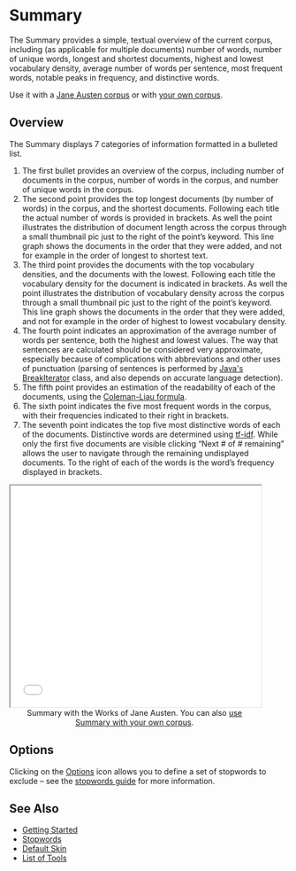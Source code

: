 # Summary

The Summary provides a simple, textual overview of the current corpus, including (as applicable for multiple documents) number of words, number of unique words, longest and shortest documents, highest and lowest vocabulary density, average number of words per sentence, most frequent words, notable peaks in frequency, and distinctive words.

Use it with a <a href="../?view=Summary&corpus=austen" target="_blank">Jane Austen corpus</a> or with <a href="../?view=Summary" target="_blank">your own corpus</a>.


## Overview

The Summary displays 7 categories of information formatted in a bulleted list.

1. The first bullet provides an overview of the corpus, including number of documents in the corpus, number of words in the corpus, and number of unique words in the corpus.
1. The second point provides the top longest documents (by number of words) in the corpus, and the shortest documents. Following each title the actual number of words is provided in brackets. As well the point illustrates the distribution of document length across the corpus through a small thumbnail pic just to the right of the point’s keyword. This line graph shows the documents in the order that they were added, and not for example in the order of longest to shortest text.
1. The third point provides the documents with the top vocabulary densities, and the documents with the lowest. Following each title the vocabulary density for the document is indicated in brackets. As well the point illustrates the distribution of vocabulary density across the corpus through a small thumbnail pic just to the right of the point’s keyword. This line graph shows the documents in the order that they were added, and not for example in the order of highest to lowest vocabulary density.
1. The fourth point indicates an approximation of the average number of words per sentence, both the highest and lowest values. The way that sentences are calculated should be considered very approximate, especially because of complications with abbreviations and other uses of punctuation (parsing of sentences is performed by [Java's BreakIterator](https://docs.oracle.com/javase/tutorial/i18n/text/about.html) class, and also depends on accurate language detection).
1. The fifth point provides an estimation of the readability of each of the documents, using the [Coleman-Liau formula](https://en.wikipedia.org/wiki/Coleman%E2%80%93Liau_index).
1. The sixth point indicates the five most frequent words in the corpus, with their frequencies indicated to their right in brackets. <!-- 1. The seventh point indicates the five words with the most notable peaks in frequency. The word’s frequencies are indicated to their right alongside a small thumbnail pic depicting their relative frequencies across the corpus. -->
1. The seventh point indicates the top five most distinctive words of each of the documents. Distinctive words are determined using [tf-idf](https://en.wikipedia.org/wiki/Tf%E2%80%93idf). While only the first five documents are visible clicking “Next # of # remaining” allows the user to navigate through the remaining undisplayed documents. To the right of each of the words is the word’s frequency displayed in brackets.

<iframe src="../tool/Summary/?corpus=austen&subtitle=The+Works+of+Jane+Austen" style="width: 90%; height: 400px;"></iframe>
<div style="width: 90%; text-align: center; margin-bottom: 1em;">Summary with the Works of Jane Austen. You can also <a href="../?view=Summary" target="_blank">use Summary with your own corpus</a>.</div>

## Options

Clicking on the [Options](#!/guide/options) icon allows you to define a set of stopwords to exclude – see the [stopwords guide](#!/guide/stopwords) for more information.

## See Also

- [Getting Started](#!/guide/start)
- [Stopwords](#!/guide/stopwords)
- [Default Skin](#!/guide/skins-section-default-skin)
- [List of Tools](#!/guide/tools)